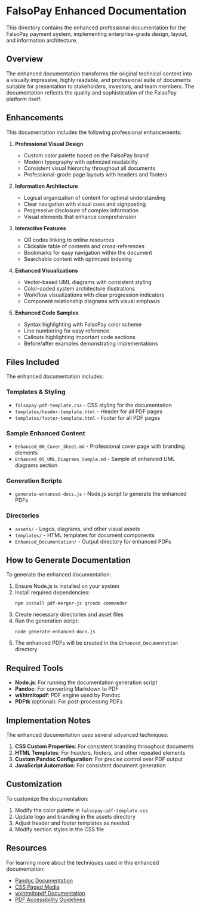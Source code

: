 # FalsoPay Enhanced Documentation

This directory contains the enhanced professional documentation for the FalsoPay payment system, implementing enterprise-grade design, layout, and information architecture.

## Overview

The enhanced documentation transforms the original technical content into a visually impressive, highly readable, and professional suite of documents suitable for presentation to stakeholders, investors, and team members. The documentation reflects the quality and sophistication of the FalsoPay platform itself.

## Enhancements

This documentation includes the following professional enhancements:

1. **Professional Visual Design**
   - Custom color palette based on the FalsoPay brand
   - Modern typography with optimized readability
   - Consistent visual hierarchy throughout all documents
   - Professional-grade page layouts with headers and footers

2. **Information Architecture**
   - Logical organization of content for optimal understanding
   - Clear navigation with visual cues and signposting
   - Progressive disclosure of complex information
   - Visual elements that enhance comprehension

3. **Interactive Features**
   - QR codes linking to online resources
   - Clickable table of contents and cross-references
   - Bookmarks for easy navigation within the document
   - Searchable content with optimized indexing

4. **Enhanced Visualizations**
   - Vector-based UML diagrams with consistent styling
   - Color-coded system architecture illustrations
   - Workflow visualizations with clear progression indicators
   - Component relationship diagrams with visual emphasis

5. **Enhanced Code Samples**
   - Syntax highlighting with FalsoPay color scheme
   - Line numbering for easy reference
   - Callouts highlighting important code sections
   - Before/after examples demonstrating implementations

## Files Included

The enhanced documentation includes:

### Templates & Styling

- `falsopay-pdf-template.css` - CSS styling for the documentation
- `templates/header-template.html` - Header for all PDF pages
- `templates/footer-template.html` - Footer for all PDF pages

### Sample Enhanced Content

- `Enhanced_00_Cover_Sheet.md` - Professional cover page with branding elements
- `Enhanced_05_UML_Diagrams_Sample.md` - Sample of enhanced UML diagrams section

### Generation Scripts

- `generate-enhanced-docs.js` - Node.js script to generate the enhanced PDFs

### Directories

- `assets/` - Logos, diagrams, and other visual assets
- `templates/` - HTML templates for document components
- `Enhanced_Documentation/` - Output directory for enhanced PDFs

## How to Generate Documentation

To generate the enhanced documentation:

1. Ensure Node.js is installed on your system
2. Install required dependencies:
   ```
   npm install pdf-merger-js qrcode commander
   ```
3. Create necessary directories and asset files
4. Run the generation script:
   ```
   node generate-enhanced-docs.js
   ```
5. The enhanced PDFs will be created in the `Enhanced_Documentation` directory

## Required Tools

- **Node.js**: For running the documentation generation script
- **Pandoc**: For converting Markdown to PDF
- **wkhtmltopdf**: PDF engine used by Pandoc
- **PDFtk** (optional): For post-processing PDFs

## Implementation Notes

The enhanced documentation uses several advanced techniques:

1. **CSS Custom Properties**: For consistent branding throughout documents
2. **HTML Templates**: For headers, footers, and other repeated elements
3. **Custom Pandoc Configuration**: For precise control over PDF output
4. **JavaScript Automation**: For consistent document generation

## Customization

To customize the documentation:

1. Modify the color palette in `falsopay-pdf-template.css`
2. Update logo and branding in the assets directory
3. Adjust header and footer templates as needed
4. Modify section styles in the CSS file

## Resources

For learning more about the techniques used in this enhanced documentation:

- [Pandoc Documentation](https://pandoc.org/MANUAL.html)
- [CSS Paged Media](https://www.w3.org/TR/css-page-3/)
- [wkhtmltopdf Documentation](https://wkhtmltopdf.org/usage/wkhtmltopdf.txt)
- [PDF Accessibility Guidelines](https://www.adobe.com/accessibility/pdf/pdf-accessibility-overview.html) 
